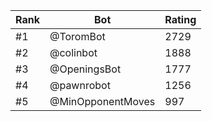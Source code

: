 Rank|Bot|Rating
---|---|---
#1|@ToromBot|2729
#2|@colinbot|1888
#3|@OpeningsBot|1777
#4|@pawnrobot|1256
#5|@MinOpponentMoves|997
